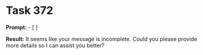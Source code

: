 # Task 372

**Prompt:** - [ ]

**Result:**
It seems like your message is incomplete. Could you please provide more details so I can assist you better?
